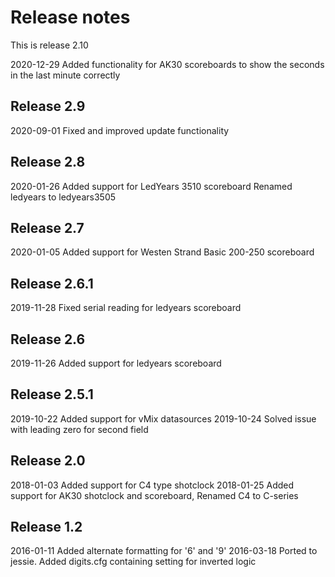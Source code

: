 # Release notes

This is release 2.10

2020-12-29 Added functionality for AK30 scoreboards to show the seconds in the last minute correctly

## Release 2.9

2020-09-01 Fixed and improved update functionality
           
## Release 2.8

2020-01-26 Added support for LedYears 3510 scoreboard
           Renamed ledyears to ledyears3505

## Release 2.7

2020-01-05 Added support for Westen Strand Basic 200-250 scoreboard

## Release 2.6.1

2019-11-28 Fixed serial reading for ledyears scoreboard

## Release 2.6

2019-11-26 Added support for ledyears scoreboard

## Release 2.5.1

2019-10-22 Added support for vMix datasources
2019-10-24 Solved issue with leading zero for second field

## Release 2.0

2018-01-03 Added support for C4 type shotclock
2018-01-25 Added support for AK30 shotclock and scoreboard,
           Renamed C4 to C-series

## Release 1.2

2016-01-11 Added alternate formatting for '6' and '9'
2016-03-18 Ported to jessie. Added digits.cfg containing setting for inverted logic
